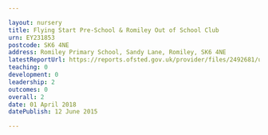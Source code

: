 ```yaml
---

layout: nursery
title: Flying Start Pre-School & Romiley Out of School Club
urn: EY231853
postcode: SK6 4NE
address: Romiley Primary School, Sandy Lane, Romiley, SK6 4NE
latestReportUrl: https://reports.ofsted.gov.uk/provider/files/2492681/urn/EY231853.pdf
teaching: 0
development: 0
leadership: 2
outcomes: 0
overall: 2
date: 01 April 2018 
datePublish: 12 June 2015

---
```

